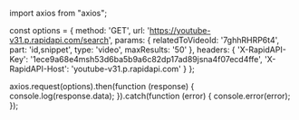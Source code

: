import axios from "axios";

const options = {
method: 'GET',
url: 'https://youtube-v31.p.rapidapi.com/search',
params: {
relatedToVideoId: '7ghhRHRP6t4',
part: 'id,snippet',
type: 'video',
maxResults: '50'
},
headers: {
'X-RapidAPI-Key': '1ece9a68e4msh53d6ba5b9a6c82dp17ad89jsna4f07ecd4ffe',
'X-RapidAPI-Host': 'youtube-v31.p.rapidapi.com'
}
};

axios.request(options).then(function (response) {
console.log(response.data);
}).catch(function (error) {
console.error(error);
});

